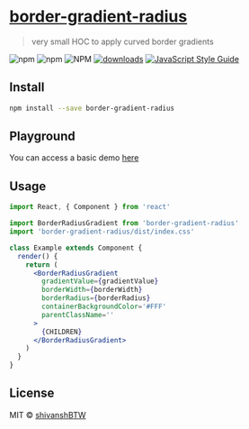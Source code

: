 # <a href="https://www.npmjs.com/package/border-gradient-radius" target="_blank">border-gradient-radius</a>

> very small HOC to apply curved border gradients

<!-- [![NPM](https://img.shields.io/npm/v/border-gradient-radius.svg)](https://www.npmjs.com/package/border-gradient-radius) -->

![npm](https://img.shields.io/npm/dm/border-gradient-radius.svg?label=downloads&style=for-the-badge)
![npm](https://img.shields.io/npm/v/border-gradient-radius.svg?style=for-the-badge)
![NPM](https://img.shields.io/npm/l/border-gradient-radius.svg?label=license&style=for-the-badge)
[![downloads](https://img.shields.io/npm/dt/border-gradient-radius.svg?style=for-the-badge&label=overall%20downloads)](https://www.npmjs.com/package/border-gradient-radius)
[![JavaScript Style Guide](https://img.shields.io/badge/code_style-standard-brightgreen.svg?style=for-the-badge)](https://standardjs.com)

## Install

```bash
npm install --save border-gradient-radius
```

## Playground

You can access a basic demo <a href="https://border-gradient-radius.surge.sh" target="_blank">here</a>

## Usage

```jsx
import React, { Component } from 'react'

import BorderRadiusGradient from 'border-gradient-radius'
import 'border-gradient-radius/dist/index.css'

class Example extends Component {
  render() {
    return (
      <BorderRadiusGradient
        gradientValue={gradientValue}
        borderWidth={borderWidth}
        borderRadius={borderRadius}
        containerBackgroundColor='#FFF'
        parentClassName=''
      >
        {CHILDREN}
      </BorderRadiusGradient>
    )
  }
}
```

## License

MIT © [shivanshBTW](https://github.com/shivanshBTW)
